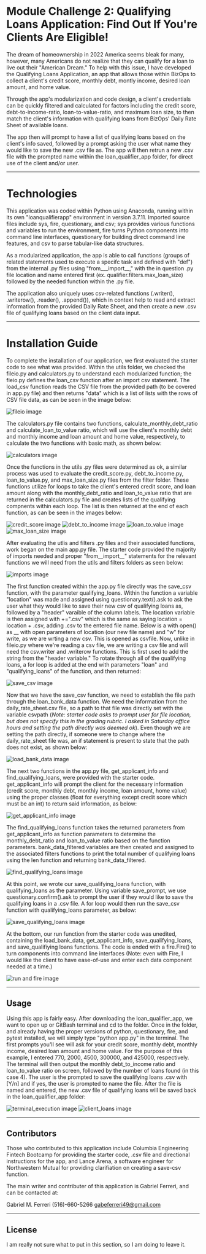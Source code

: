 # Module Challenge 2: Qualifying Loans Application: Find Out If You're Clients Are Eligible!

The dream of homeownership in 2022 America seems bleak for many, however, many Americans do not realize that they can qualify for a loan to live out their "American Dream." To help with this
issue, I have developed the Qualifying Loans Application, an app that allows those within BizOps to collect a client's credit score, monthly debt, montly income, desired loan amount, and home value.

Through the app's modularization and code design, a client's credentials can be quickly filtered and calculated for factors including the credit score, debt-to-income-ratio, loan-to-value-ratio, and maximum loan size, to then match the client's information with qualifying loans from BizOps' Daily Rate Sheet of available loans. 

The app then will prompt to have a list of qualifying loans based on the client's info saved, followed by a prompt asking the user what name they would like to save the new .csv file as. The app will then retrun a new .csv file with the prompted name within the loan_qualifier_app folder, for direct use of the client and/or user. 

---

# Technologies

This application was coded within Python using Anaconda, running within its own "loanqualifierapp" environment in version 3.7.11. Imported source files include sys, fire, questionary, and csv; sys provides various functions and variables to run the environment, fire turns Python components into command line interfaces, questionary for building direct command line features, and csv to
parse tabular-like data structures.

As a modularized application, the app is able to call functions (groups of related statements used to execute a specifc task and defined with "def") from the internal .py files using "from___import__," with the in question .py file location and name entered first (ex. qualifier.filters.max_loan_size) followed by the needed function within the .py file.

The application also uniquely uses csv-related functions (.writer(), .writerow(), .reader(), .append()), which in context help to read and extract information from the provided Daily Rate Sheet, and then create a new .csv file of qualifying loans based on the client data input.

---

#  Installation Guide

To complete the installation of our application, we first evaluated the starter code to see what was provided. Within the utils folder, we checked the fileio.py and calculators.py to understand each modularized function; the fieio.py defines the loan_csv function after an import csv statement. The load_csv function reads the CSV file from the provided path (to be covered in app.py file) and then returns "data" which is a list of lists with the rows of CSV file data, as can be seen in the image below:

![fileio image](https://user-images.githubusercontent.com/95319421/148705691-47aac085-b784-4c31-9b3e-f04f6bcc64a0.PNG)

The calculators.py file contains two functions, calculate_monthly_debt_ratio and calculate_loan_to_value ratio, which will use the client's monthly debt and monthly income and loan amount and home value, respectively, to calculate the two functions with basic math, as shown below:

![calculators image](https://user-images.githubusercontent.com/95319421/148705694-4cb1a172-228f-4a42-abc6-4567614113fd.PNG)

Once the functions in the utils .py files were determined as ok, a similar process was used to evaluate the credit_score.py, debt_to_income.py, loan_to_value.py, and max_loan_size.py files from the filter folder. These functions utilize for loops to take the client's entered credit score, and loan amount along with the monthly_debt_ratio and loan_to_value ratio that are returned in the calculators.py file and creates lists of the qualifying compnents within each loop. The list is then returned at the end of each function, as can be seen in the images below:

![credit_score image](https://user-images.githubusercontent.com/95319421/148705714-540f5e03-a309-46cc-8910-2ecf083d5cbd.PNG)
![debt_to_income image](https://user-images.githubusercontent.com/95319421/148705719-abb03ef8-ba3b-42a2-977c-332495759e36.PNG)
![loan_to_value image](https://user-images.githubusercontent.com/95319421/148705730-ae432649-3226-41e9-b0a3-d4189264a0fa.PNG)
![max_loan_size image](https://user-images.githubusercontent.com/95319421/148705743-0f67d370-8f0b-40d1-84c4-d4d670345ddf.PNG)

After evaluating the utlis and filters .py files and their associated functions, work began on the main app.py file. The starter code provided the majority of imports needed and proper "from__import__" statements for the relevant functions we will need from the utils and filters folders as seen below:

![imports image](https://user-images.githubusercontent.com/95319421/148705832-e29ab449-ac67-4f94-b769-f0ed12aa1c65.PNG)

The first function created within the app.py file directly was the save_csv function, with the parameter qualifying_loans. Within the function a variable "location" was made and assigned using questionary.text().ask to ask the user what they would like to save their new csv of qualifying loans as, followed by a "header" varaible of the column labels. The location variable is then assigned with +=".csv" which is the same as saying location = location + .csv, adding .csv to the entered file name. Below is a with open() as __ with open parameters of location (our new file name) and "w" for write, as we are wrting a new csv. This is opened as csvfile. Now, unlike in fileio.py where we're reading a csv file, we are writing a csv file and will need the csv.writer and .writerow functions. This is first used to add the string from the "header variable." To rotate through all of the qualifying loans, a for loop is added at the end with parameters "loan" and "qualifying_loans" of the function, and then returned:

![save_csv image](https://user-images.githubusercontent.com/95319421/148705879-ed450de5-bcc3-449d-9439-ce274ce09e53.PNG)

Now that we have the save_csv function, we need to establish the file path through the loan_bank_data function. We need the information from the daily_rate_sheet.csv file, so a path to that file was directly set with the variable csvpath (*Note: starter code asks to prompt user for file location, but does not specify this in the grading rubric. I asked in Saturday office hours and setting the path directly was deemed ok*). Even though we are setting the path directly, if someone were to change where the daily_rate_sheet file was, an if statement is present to state that the path does not exist, as shown below:

![load_bank_data image](https://user-images.githubusercontent.com/95319421/148705910-a52543d8-29a2-42f1-84fe-c3834d38f974.PNG)

The next two functions in the app.py file, get_applicant_info and find_qualifying_loans, were provided with the starter code. get_applicant_info will prompt the client for the necessary information (credit score, monthly debt, monthly income, loan amount, home value) using the proper classes (float for everything except credit score which must be an int) to return said information, as below:

![get_applicant_info image](https://user-images.githubusercontent.com/95319421/148705920-0ef0a657-dc7e-474b-93bb-62b6502ae1d1.PNG)

The find_qualifying_loans function takes the returned parameters from get_applicant_info as function parameters to determine the monthly_debt_ratio and loan_to_value ratio based on the function parameters. bank_data_filtered variables are then created and assigned to the associated filters functions to print the total number of qualifying loans using the len function and returning bank_data_filtered.

![find_qualifying_loans image](https://user-images.githubusercontent.com/95319421/148705924-67c5aa9d-d13c-4efe-bd2d-27dc0690be39.PNG)

At this point, we wrote our save_qualifying_loans function, with qualifying_loans as the parameter. Using variable save_prompt, we use questionary.confirm().ask to prompt the user if they would like to save the qualifying loans in a .csv file. A for loop would then run the save_csv function with qualifying_loans parameter, as below:

![save_qualifying_loans image](https://user-images.githubusercontent.com/95319421/148705934-431a1a9e-2656-40ac-bb65-4db2ca45cc02.PNG)

At the bottom, our run function from the starter code was unedited, containing the load_bank_data, get_applicant_info, save_qualifying_loans, and save_qualifiying loans functions. The code is ended with a fire.Fire() to turn components into command line interfaces (Note: even with Fire, I would like the client to have ease-of-use and enter each data component needed at a time.)

![run and fire image](https://user-images.githubusercontent.com/95319421/148705940-9218a09f-9122-450d-9158-5035eb872de0.PNG)

---

## Usage

Using this app is fairly easy. After downloading the loan_qualifier_app, we want to open up or GitBash terminal and cd to the folder. Once in the folder, and already having the proper versions of python, questionary, fire, and pytest installed, we will simply type "python app.py" in the terminal. The first prompts you'll see will ask for your credit score, monthly debt, monthly income, desired loan amount and home value. For the purpose of this example, I entered 770, 2000, 4500, 300000, and 425000, respectively. The terminal will then output the monthly debt_to_income ratio and loan_to_value ratio on screen, followed by the number of loans found (in this case 4). The user is the prompted to save the qualifying loans .csv with [Y/n] and if yes, the user is prompted to name the file. After the file is named and entered, the new .csv file of qualifying loans will be saved back in the loan_qualifier_app folder:

![terminal_execution image](https://user-images.githubusercontent.com/95319421/148705967-8a6e1a50-a17e-4b95-b6c8-2187a6945a15.PNG)
![client_loans image](https://user-images.githubusercontent.com/95319421/148705973-6506a23f-9a6a-4820-bf80-d5acf9f25275.PNG)

---

## Contributors

Those who contributed to this application include Columbia Engineering Fintech Bootcamp for providing the starter code, .csv file and directional instructions for the app, and Lance Arena, a software engineer for Northwestern Mutual for providing clarifiation on creating a save-csv function.


The main writer and contributer of this application is Gabriel Ferreri, and can be contacted at:

Gabriel M. Ferreri
(516)-660-5266
gabeferreri49@gmail.com

---

## License

I am really not sure what to put in this section, so I am doing to leave it.
